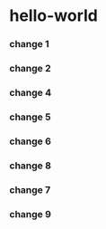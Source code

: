 # hello-world

### change 1
### change 2

### change 4
### change 5
### change 6
### change 8
### change 7

### change 9






